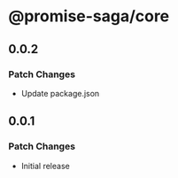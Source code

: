 # @promise-saga/core

## 0.0.2

### Patch Changes

- Update package.json

## 0.0.1

### Patch Changes

- Initial release
